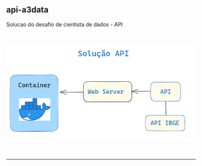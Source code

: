 ## api-a3data


Solucao do desafio de cientista de dados - API  

<br>


![Solucao](img/desenho_solucao.png)


<br>
<hr>
